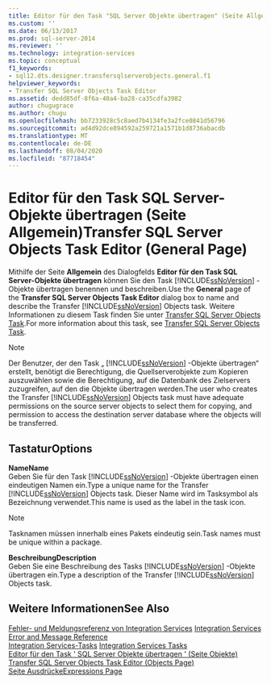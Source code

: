 ```yaml
---
title: Editor für den Task "SQL Server Objekte übertragen" (Seite Allgemein) | Microsoft-Dokumentation
ms.custom: ''
ms.date: 06/13/2017
ms.prod: sql-server-2014
ms.reviewer: ''
ms.technology: integration-services
ms.topic: conceptual
f1_keywords:
- sql12.dts.designer.transfersqlserverobjects.general.f1
helpviewer_keywords:
- Transfer SQL Server Objects Task Editor
ms.assetid: dedd85df-8f6a-40a4-ba28-ca35cdfa3982
author: chugugrace
ms.author: chugu
ms.openlocfilehash: bb7233928c5c8aed7b4134fe3a2fce0841d56796
ms.sourcegitcommit: ad4d92dce894592a259721a1571b1d8736abacdb
ms.translationtype: MT
ms.contentlocale: de-DE
ms.lasthandoff: 08/04/2020
ms.locfileid: "87718454"
---
```

# <a name="transfer-sql-server-objects-task-editor-general-page"></a><span data-ttu-id="8d9f5-102">Editor für den Task SQL Server-Objekte übertragen (Seite Allgemein)</span><span class="sxs-lookup"><span data-stu-id="8d9f5-102">Transfer SQL Server Objects Task Editor (General Page)</span></span>
  <span data-ttu-id="8d9f5-103">Mithilfe der Seite **Allgemein** des Dialogfelds **Editor für den Task SQL Server-Objekte übertragen** können Sie den Task [!INCLUDE[ssNoVersion](../includes/ssnoversion-md.md)] -Objekte übertragen benennen und beschreiben.</span><span class="sxs-lookup"><span data-stu-id="8d9f5-103">Use the **General** page of the **Transfer SQL Server Objects Task Editor** dialog box to name and describe the Transfer [!INCLUDE[ssNoVersion](../includes/ssnoversion-md.md)] Objects task.</span></span> <span data-ttu-id="8d9f5-104">Weitere Informationen zu diesem Task finden Sie unter [Transfer SQL Server Objects Task](control-flow/transfer-sql-server-objects-task.md).</span><span class="sxs-lookup"><span data-stu-id="8d9f5-104">For more information about this task, see [Transfer SQL Server Objects Task](control-flow/transfer-sql-server-objects-task.md).</span></span>  
  
> [!NOTE]  
>  <span data-ttu-id="8d9f5-105">Der Benutzer, der den Task „ [!INCLUDE[ssNoVersion](../includes/ssnoversion-md.md)] -Objekte übertragen“ erstellt, benötigt die Berechtigung, die Quellserverobjekte zum Kopieren auszuwählen sowie die Berechtigung, auf die Datenbank des Zielservers zuzugreifen, auf den die Objekte übertragen werden.</span><span class="sxs-lookup"><span data-stu-id="8d9f5-105">The user who creates the Transfer [!INCLUDE[ssNoVersion](../includes/ssnoversion-md.md)] Objects task must have adequate permissions on the source server objects to select them for copying, and permission to access the destination server database where the objects will be transferred.</span></span>  
  
## <a name="options"></a><span data-ttu-id="8d9f5-106">Tastatur</span><span class="sxs-lookup"><span data-stu-id="8d9f5-106">Options</span></span>  
 <span data-ttu-id="8d9f5-107">**Name**</span><span class="sxs-lookup"><span data-stu-id="8d9f5-107">**Name**</span></span>  
 <span data-ttu-id="8d9f5-108">Geben Sie für den Task [!INCLUDE[ssNoVersion](../includes/ssnoversion-md.md)] -Objekte übertragen einen eindeutigen Namen ein.</span><span class="sxs-lookup"><span data-stu-id="8d9f5-108">Type a unique name for the Transfer [!INCLUDE[ssNoVersion](../includes/ssnoversion-md.md)] Objects task.</span></span> <span data-ttu-id="8d9f5-109">Dieser Name wird im Tasksymbol als Bezeichnung verwendet.</span><span class="sxs-lookup"><span data-stu-id="8d9f5-109">This name is used as the label in the task icon.</span></span>  
  
> [!NOTE]  
>  <span data-ttu-id="8d9f5-110">Tasknamen müssen innerhalb eines Pakets eindeutig sein.</span><span class="sxs-lookup"><span data-stu-id="8d9f5-110">Task names must be unique within a package.</span></span>  
  
 <span data-ttu-id="8d9f5-111">**Beschreibung**</span><span class="sxs-lookup"><span data-stu-id="8d9f5-111">**Description**</span></span>  
 <span data-ttu-id="8d9f5-112">Geben Sie eine Beschreibung des Tasks [!INCLUDE[ssNoVersion](../includes/ssnoversion-md.md)] -Objekte übertragen ein.</span><span class="sxs-lookup"><span data-stu-id="8d9f5-112">Type a description of the Transfer [!INCLUDE[ssNoVersion](../includes/ssnoversion-md.md)] Objects task.</span></span>  
  
## <a name="see-also"></a><span data-ttu-id="8d9f5-113">Weitere Informationen</span><span class="sxs-lookup"><span data-stu-id="8d9f5-113">See Also</span></span>  
 <span data-ttu-id="8d9f5-114">[Fehler- und Meldungsreferenz von Integration Services](../../2014/integration-services/integration-services-error-and-message-reference.md) </span><span class="sxs-lookup"><span data-stu-id="8d9f5-114">[Integration Services Error and Message Reference](../../2014/integration-services/integration-services-error-and-message-reference.md) </span></span>  
 <span data-ttu-id="8d9f5-115">[Integration Services-Tasks](control-flow/integration-services-tasks.md) </span><span class="sxs-lookup"><span data-stu-id="8d9f5-115">[Integration Services Tasks](control-flow/integration-services-tasks.md) </span></span>  
 <span data-ttu-id="8d9f5-116">[Editor für den Task ' SQL Server Objekte übertragen ' &#40;Seite Objekte&#41;](../../2014/integration-services/transfer-sql-server-objects-task-editor-objects-page.md) </span><span class="sxs-lookup"><span data-stu-id="8d9f5-116">[Transfer SQL Server Objects Task Editor &#40;Objects Page&#41;](../../2014/integration-services/transfer-sql-server-objects-task-editor-objects-page.md) </span></span>  
 [<span data-ttu-id="8d9f5-117">Seite Ausdrücke</span><span class="sxs-lookup"><span data-stu-id="8d9f5-117">Expressions Page</span></span>](expressions/expressions-page.md)  
  
  

